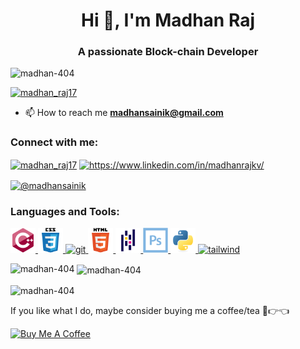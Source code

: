 <h1 align="center">Hi 👋, I'm Madhan Raj</h1>
<h3 align="center">A passionate Block-chain Developer</h3>


<p align="left"> <img src="https://komarev.com/ghpvc/?username=madhan-404&label=Profile%20views&color=0e75b6&style=flat" alt="madhan-404" /> </p>


<p align="left"> <a href="https://twitter.com/madhan_raj17" target="blank"><img src="https://img.shields.io/twitter/follow/madhan_raj17?logo=twitter&style=for-the-badge" alt="madhan_raj17" /></a> </p>




- 📫 How to reach me **madhansainik@gmail.com**

<h3 align="left">Connect with me:</h3>
<p align="left">
<a href="https://twitter.com/madhan_raj17" target="blank"><img align="center" src="https://raw.githubusercontent.com/rahuldkjain/github-profile-readme-generator/master/src/images/icons/Social/twitter.svg" alt="madhan_raj17" height="30" width="40" /></a>
<a href="https://linkedin.com/in/https://www.linkedin.com/in/madhanrajkv/" target="blank"><img align="center" src="https://raw.githubusercontent.com/rahuldkjain/github-profile-readme-generator/master/src/images/icons/Social/linked-in-alt.svg" alt="https://www.linkedin.com/in/madhanrajkv/" height="30" width="40" /></a>

<a href="https://medium.com/@madhansainik" target="blank"><img align="center" src="https://raw.githubusercontent.com/rahuldkjain/github-profile-readme-generator/master/src/images/icons/Social/medium.svg" alt="@madhansainik" height="30" width="40" /></a>
</p>

<h3 align="left">Languages and Tools:</h3>
<p align="left"> <a href="https://www.w3schools.com/cpp/" target="_blank" rel="noreferrer"> <img src="https://raw.githubusercontent.com/devicons/devicon/master/icons/cplusplus/cplusplus-original.svg" alt="cplusplus" width="40" height="40"/> </a> <a href="https://www.w3schools.com/css/" target="_blank" rel="noreferrer"> <img src="https://raw.githubusercontent.com/devicons/devicon/master/icons/css3/css3-original-wordmark.svg" alt="css3" width="40" height="40"/> </a> <a href="https://git-scm.com/" target="_blank" rel="noreferrer"> <img src="https://www.vectorlogo.zone/logos/git-scm/git-scm-icon.svg" alt="git" width="40" height="40"/> </a> <a href="https://www.w3.org/html/" target="_blank" rel="noreferrer"> <img src="https://raw.githubusercontent.com/devicons/devicon/master/icons/html5/html5-original-wordmark.svg" alt="html5" width="40" height="40"/> </a> <a href="https://pandas.pydata.org/" target="_blank" rel="noreferrer"> <img src="https://raw.githubusercontent.com/devicons/devicon/2ae2a900d2f041da66e950e4d48052658d850630/icons/pandas/pandas-original.svg" alt="pandas" width="40" height="40"/> </a> <a href="https://www.photoshop.com/en" target="_blank" rel="noreferrer"> <img src="https://raw.githubusercontent.com/devicons/devicon/master/icons/photoshop/photoshop-line.svg" alt="photoshop" width="40" height="40"/> </a> <a href="https://www.python.org" target="_blank" rel="noreferrer"> <img src="https://raw.githubusercontent.com/devicons/devicon/master/icons/python/python-original.svg" alt="python" width="40" height="40"/> </a> <a href="https://tailwindcss.com/" target="_blank" rel="noreferrer"> <img src="https://www.vectorlogo.zone/logos/tailwindcss/tailwindcss-icon.svg" alt="tailwind" width="40" height="40"/> </a> </p>

<p><img align="left" src="https://github-readme-stats.vercel.app/api/top-langs?username=madhan-404&show_icons=true&locale=en&layout=compact" alt="madhan-404" /></p>

<p>&nbsp;<img align="center" src="https://github-readme-stats.vercel.app/api?username=madhan-404&show_icons=true&locale=en" alt="madhan-404" /></p>

<p><img align="center" src="https://github-readme-streak-stats.herokuapp.com/?user=madhan-404&" alt="madhan-404" /></p>


If you like what I do, maybe consider buying me a coffee/tea 🥺👉👈

<a href="https://www.buymeacoffee.com/0xmadhan" target="_blank"><img src="https://cdn.buymeacoffee.com/buttons/v2/default-red.png" alt="Buy Me A Coffee" width="150" ></a>



